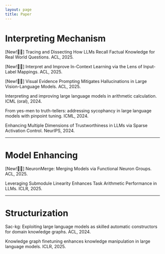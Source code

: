```yaml
---
layout: page
title: Paper
---
```


# Interpreting Mechanism

[New!🎉🎉] Tracing and Dissecting How LLMs Recall Factual Knowledge for Real World Questions.
ACL, 2025.

[New!🎉🎉] Interpret and Improve In-Context Learning via the Lens of Input-Label Mappings.
ACL, 2025.

[New!🎉🎉] Visual Evidence Prompting Mitigates Hallucinations in Large Vision-Language Models.
ACL, 2025.

Interpreting and improving large language models in arithmetic calculation.
ICML (oral), 2024.

From yes-men to truth-tellers: addressing sycophancy in large language models with
pinpoint tuning.
ICML, 2024.

Enhancing Multiple Dimensions of Trustworthiness in LLMs via Sparse Activation
Control.
NeurIPS, 2024.



---

# Model Enhancing

[New!🎉🎉] NeuronMerge: Merging Models via Functional Neuron Groups. ACL, 2025.

Leveraging Submodule Linearity Enhances Task Arithmetic Performance in LLMs.
ICLR, 2025.

---

# Structurization

Sac-kg: Exploiting large language models as skilled automatic constructors for domain
knowledge graphs. ACL, 2024.

Knowledge graph finetuning enhances knowledge manipulation in large language
models. ICLR, 2025.
